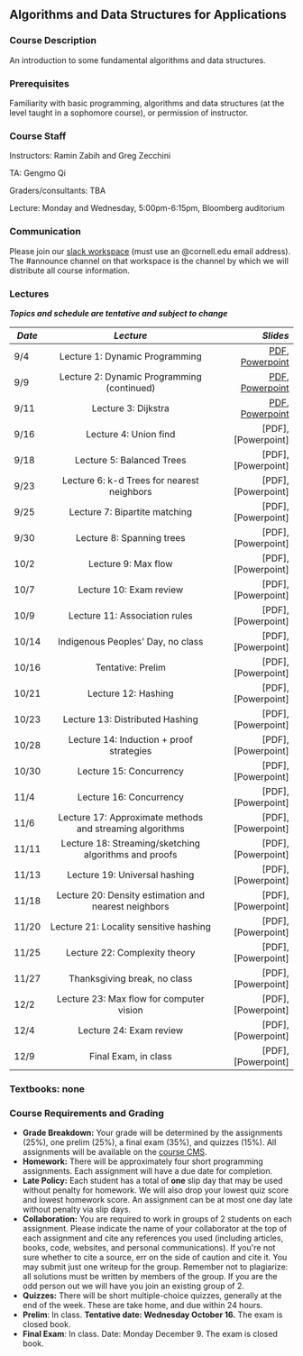 ## Algorithms and Data Structures for Applications ##

### **Course Description**

An introduction to some fundamental algorithms and data structures. <!-- used in current applications. Cryptocurrencies (hashing, Merkle trees, proofs of work), AI (nearest neighbor methods, k-d trees, autoencoders), and VR/AR (gradient descent, least squares, line-drawing algorithms). Lectures will be supplemented with occasional applied clinics taught in the evening. Programming assignments in Python. -->

### **Prerequisites**

Familiarity with basic programming, algorithms and data structures (at the level taught in a sophomore course), or permission of instructor.

### **Course Staff**

Instructors: Ramin Zabih and Greg Zecchini

TA: Gengmo Qi

Graders/consultants: TBA

Lecture: Monday and Wednesday, 5:00pm-6:15pm, Bloomberg auditorium

### **Communication**

Please join our [slack workspace](https://cs5112fall19.slack.com/signup) (must use an @cornell.edu email address). The #announce channel on that workspace is the channel by which we will distribute all course information.

<!--

### **Room &amp; Time**

Evening clinics 6:30-8pm on the following Thursdays: 8/23, 8/30, 9/6, 9/20 and 10/4

Office hours:

 * Tuesdays 11:30-12:30 in Bloomberg 277 with Julia
 * Wednesdays 2:30-3:30 in Bloomberg 277 with Iris
 * Wednesdays 3:30-4:30 in Bloomberg 277 with Ishan
 * Thursdays 10-12 in Bloomberg 267 with Fei 

Class number: 17766

-->

### **Lectures** ###
_**Topics and schedule are tentative and subject to change**_

| *Date*                       | *Lecture*          | *Slides*
| ------------- |:-------------:| -----:|
|9/4 | Lecture 1: Dynamic Programming | [PDF](Lectures/Lecture%201%20-%20Dynamic%20Programming.pdf), [Powerpoint](Lectures/Lecture%201%20-%20Dynamic%20Programming.pptx)
|9/9 | Lecture 2: Dynamic Programming (continued) | [PDF](Lectures/Lecture%202%20-%20Dynamic%20Programming%20(continued).pdf), [Powerpoint](Lectures/Lecture%202%20-%20Dynamic%20Programming%20(continued).pptx)
|9/11 | Lecture 3: Dijkstra | [PDF](Lectures/Lecture%203%20-%20Dijkstra.pdf), [Powerpoint](Lectures/Lecture%203%20-%20Dijkstra.pptx)
|9/16 | Lecture 4: Union find | [PDF], [Powerpoint]
|9/18 | Lecture 5: Balanced Trees | [PDF], [Powerpoint]
|9/23 | Lecture 6: k-d Trees for nearest neighbors | [PDF], [Powerpoint]
|9/25 | Lecture 7: Bipartite matching | [PDF], [Powerpoint]
|9/30 | Lecture 8: Spanning trees | [PDF], [Powerpoint]
|10/2 | Lecture 9: Max flow | [PDF], [Powerpoint]
|10/7 | Lecture 10: Exam review | [PDF], [Powerpoint]
|10/9 | Lecture 11: Association rules | [PDF], [Powerpoint]
|10/14 | Indigenous Peoples' Day, no class | [PDF], [Powerpoint]
|10/16 | Tentative: Prelim | [PDF], [Powerpoint]
|10/21 | Lecture 12: Hashing | [PDF], [Powerpoint]
|10/23 | Lecture 13: Distributed Hashing | [PDF], [Powerpoint]
|10/28 | Lecture 14: Induction + proof strategies | [PDF], [Powerpoint]
|10/30 | Lecture 15: Concurrency | [PDF], [Powerpoint]
|11/4 | Lecture 16: Concurrency | [PDF], [Powerpoint]
|11/6 | Lecture 17: Approximate methods and streaming algorithms | [PDF], [Powerpoint]
|11/11 | Lecture 18: Streaming/sketching algorithms and proofs | [PDF], [Powerpoint]
|11/13 | Lecture 19: Universal hashing | [PDF], [Powerpoint]
|11/18 | Lecture 20: Density estimation and nearest neighbors | [PDF], [Powerpoint]
|11/20 | Lecture 21: Locality sensitive hashing | [PDF], [Powerpoint]
|11/25 | Lecture 22: Complexity theory | [PDF], [Powerpoint]
|11/27 | Thanksgiving break, no class | [PDF], [Powerpoint]
|12/2 | Lecture 23: Max flow for computer vision | [PDF], [Powerpoint]
|12/4 | Lecture 24: Exam review | [PDF], [Powerpoint]
|12/9 | Final Exam, in class | [PDF], [Powerpoint]

<!--
### **Assignments** ###

All assignments are available on the [course CMS](https://cmsx.cs.cornell.edu/web/auth/?courseid=234). Due dates for assignments without CMS links are tentative.

| *Assignment*                       | *Due Date*
| ------------- |:-------------:
| [Assignment 1: Dijkstra's Algorithm](https://cmsx.cs.cornell.edu/web/auth/?action=assignment&assignid=2329) | September 6
| [Assignment 2: HashTables and Bloom Filters](https://cmsx.cs.cornell.edu/web/auth/?action=assignment&assignid=2478) | September 20
| [Assignment 3: Boyer Moore and Huffman Coding](https://cmsx.cs.cornell.edu/web/auth/?action=assignment&assignid=2873) | October 23
| [Assignment 4: Dynamic Programming](https://cmsx.cs.cornell.edu/web/auth/?action=assignment&assignid=3207) | November 29

-->


### **Textbooks: none**

### **Course Requirements and Grading**

- **Grade Breakdown:**  Your grade will be determined by the assignments (25%), one prelim (25%), a final exam (35%), and quizzes (15%). All assignments will be available on the [course CMS](https://cmsx.cs.cornell.edu/web/auth/?courseid=417).
- **Homework:** There will be approximately four short programming assignments. Each assignment will have a due date for completion.
- **Late Policy:** Each student has a total of  **one**  slip day that may be used without penalty for homework. We will also drop your lowest quiz score and lowest homework score. An assignment can be at most one day late without penalty via slip days.
- **Collaboration:** You are required to work in groups of 2 students on each assignment. Please indicate the name of your collaborator at the top of each assignment and cite any references you used (including articles, books, code, websites, and personal communications). If you&#39;re not sure whether to cite a source, err on the side of caution and cite it. You may submit just one writeup for the group. Remember not to plagiarize: all solutions must be written by members of the group. If you are the odd person out we will have you join an existing group of 2.
- **Quizzes:** There will be short multiple-choice quizzes, generally at the end of the week. These are take home, and due within 24 hours.
- **Prelim**: In class. **Tentative date: Wednesday October 16.**  The exam is closed book.
- **Final Exam**: In class. Date: Monday December 9. The exam is closed book.
